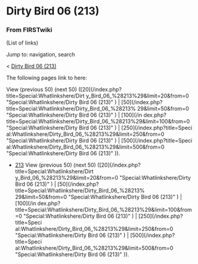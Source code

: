 # Dirty Bird 06 (213)

### From FIRSTwiki

(List of links)

Jump to: navigation, search

&lt; [Dirty Bird 06
(213)](/index.php?title=Dirty_Bird_06_%28213%29&redirect=no "Dirty Bird 06
\(213\)" )  

The following pages link to here:

View (previous 50) (next 50) ([20](/index.php?title=Special:Whatlinkshere/Dirt
y_Bird_06_%28213%29&limit=20&from=0 "Special:Whatlinkshere/Dirty Bird 06
\(213\)" ) | [50](/index.php?title=Special:Whatlinkshere/Dirty_Bird_06_%28213%
29&limit=50&from=0 "Special:Whatlinkshere/Dirty Bird 06 \(213\)" ) | [100](/in
dex.php?title=Special:Whatlinkshere/Dirty_Bird_06_%28213%29&limit=100&from=0
"Special:Whatlinkshere/Dirty Bird 06 \(213\)" ) | [250](/index.php?title=Speci
al:Whatlinkshere/Dirty_Bird_06_%28213%29&limit=250&from=0
"Special:Whatlinkshere/Dirty Bird 06 \(213\)" ) | [500](/index.php?title=Speci
al:Whatlinkshere/Dirty_Bird_06_%28213%29&limit=500&from=0
"Special:Whatlinkshere/Dirty Bird 06 \(213\)" )).

  * [213](/index.php/213 "213" )
View (previous 50) (next 50) ([20](/index.php?title=Special:Whatlinkshere/Dirt
y_Bird_06_%28213%29&limit=20&from=0 "Special:Whatlinkshere/Dirty Bird 06
\(213\)" ) | [50](/index.php?title=Special:Whatlinkshere/Dirty_Bird_06_%28213%
29&limit=50&from=0 "Special:Whatlinkshere/Dirty Bird 06 \(213\)" ) | [100](/in
dex.php?title=Special:Whatlinkshere/Dirty_Bird_06_%28213%29&limit=100&from=0
"Special:Whatlinkshere/Dirty Bird 06 \(213\)" ) | [250](/index.php?title=Speci
al:Whatlinkshere/Dirty_Bird_06_%28213%29&limit=250&from=0
"Special:Whatlinkshere/Dirty Bird 06 \(213\)" ) | [500](/index.php?title=Speci
al:Whatlinkshere/Dirty_Bird_06_%28213%29&limit=500&from=0
"Special:Whatlinkshere/Dirty Bird 06 \(213\)" )).

